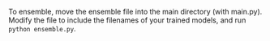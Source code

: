 To ensemble, move the ensemble file into the main directory (with main.py). Modify the file to include the filenames of your trained models, and run ``` python ensemble.py ```. 
